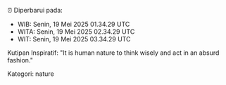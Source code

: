 ⏰ Diperbarui pada:
- WIB: Senin, 19 Mei 2025 01.34.29 UTC
- WITA: Senin, 19 Mei 2025 02.34.29 UTC
- WIT: Senin, 19 Mei 2025 03.34.29 UTC

Kutipan Inspiratif:
"It is human nature to think wisely and act in an absurd fashion."


Kategori: nature

